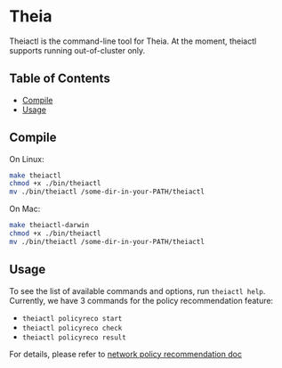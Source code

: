 # Theia

Theiactl is the command-line tool for Theia. At the moment, theiactl supports running out-of-cluster only.

## Table of Contents

<!-- toc -->
- [Compile](#compile)
- [Usage](#usage)
<!-- /toc -->
## Compile

On Linux:

```bash
make theiactl
chmod +x ./bin/theiactl
mv ./bin/theiactl /some-dir-in-your-PATH/theiactl
```

On Mac:

```bash
make theiactl-darwin
chmod +x ./bin/theiactl
mv ./bin/theiactl /some-dir-in-your-PATH/theiactl
```

## Usage

To see the list of available commands and options, run `theiactl help`. Currently, we
have 3 commands for the policy recommendation feature:

- `theiactl policyreco start`
- `theiactl policyreco check`
- `theiactl policyreco result`

For details, please refer to [network policy recommendation doc](./network-policy-recommendation.md)
